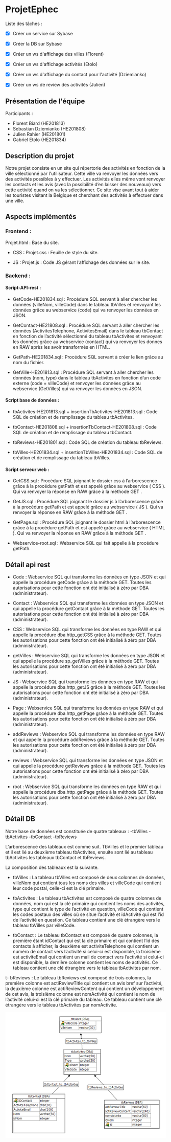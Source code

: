 # ProjetEphec
Liste des tâches :
- [x] Créer un service sur Sybase
- [x] Créer la DB sur Sybase
- [x] Créer un ws d'affichage des villes (Florent)
- [x] Créer un ws d'affichage activités (Etolo)
- [x] Créer un ws d'affichage du contact pour l'activité (Dziemianko)
- [x] Créer un ws de review des activités (Julien)



## Présentation de l'équipe
Participants :
- Florent Biard (HE201813)
- Sebastian Dziemianko (HE201808)
- Julien Rahier (HE201801)
- Gabriel Etolo (HE201834)


## Description du projet
Notre projet consiste en un site qui répertorie des activités en fonction de la ville sélectionné par l'utilisateur. Cette ville va renvoyer les données vers des activités possibles à y effectuer. Les activités elles même vont renvoyer les contacts et les avis (avec la possibilité d’en laisser des nouveaux) vers cette activité quand on va les sélectionner. Ce site vise avant tout à aider les touristes visitant la Belgique et cherchant des activités à effectuer dans une ville.

## Aspects implémentés

### Frontend :
Projet.html : Base du site.

- CSS :
Projet.css : Feuille de style du site.

- JS :
Projet.js : Code JS gérant l’affichage des données sur le site.

### Backend :

#### Script-API-rest :

- GetCode-HE201834.sql : Procédure SQL servant à aller chercher les données (villeNom, villeCode) dans le tableau tbVilles et renvoyant les données grâce au webservice (code) qui va renvoyer les données en JSON.

- GetContact-HE21808.sql : Procédure SQL servant à aller chercher les données (ActivitesTelephone, ActivitesEmail) dans le tableau tbContact en fonction de l’activité sélectionné du tableau tbActivites et renvoyant les données grâce au webservice (contact) qui va renvoyer les donnes en RAW après les avoir transformés en HTML.

- GetPath-HE201834.sql : Procédure SQL servant à créer le lien grâce au nom du fichier.

- GetVille-HE201813.sql : Procédure SQL servant à aller chercher les données (nom, type) dans le tableau tbActivites en fonction d’un code externe (code = villeCode) et renvoyer les données grâce au webservice (GetVilles) qui va renvoyer les données en JSON.

#### Script base de données :

- tbActivites-HE201813.sql + insertionTbActivites-HE201813.sql : Code SQL de création et de remplissage du tableau tbActivites.

- tbContact-HE201808.sql + insertionTbContact-HE201808.sql : Code SQL de création et de remplissage du tableau tbContact.

- tbReviews-HE201801.sql : Code SQL de création du tableau tbReviews.

- tbVilles-HE201834.sql + insertionTbVilles-HE201834.sql : Code SQL de création et de remplissage du tableau tbVilles.

#### Script serveur web :

- GetCSS.sql : Procédure SQL joignant le dossier css à l’arborescence grâce à la procédure getPath et est appelé grâce au webservice ( CSS ). Qui va renvoyer la réponse en RAW grâce à la méthode GET .

- GetJS.sql : Procédure SQL joignant le dossier js à l’arborescence grâce à la procédure getPath et est appelé grâce au webservice ( JS ). Qui va renvoyer la réponse en RAW grâce à la méthode GET .

- GetPage.sql : Procédure SQL joignant le dossier html à l’arborescence grâce à la procédure getPath et est appelé grâce au webservice ( HTML ). Qui va renvoyer la réponse en RAW grâce à la méthode GET .

- Webservice-root.sql : Webservice SQL qui fait appelle à la procédure getPath.

## Détail api rest
- Code : Webservice SQL qui transforme les données en type JSON et qui appelle la procédure getCode grâce à la méthode GET. Toutes les autorisations pour cette fonction ont été initialisé à zéro par DBA (administrateur).

- Contact : Webservice SQL qui transforme les données en type JSON et qui appelle la procédure getContact grâce à la méthode GET. Toutes les autorisations pour cette fonction ont été initialisé à zéro par DBA (administrateur).

- CSS : Webservice SQL qui transforme les données en type RAW et qui appelle la procédure dba.http_getCSS grâce à la méthode GET. Toutes les autorisations pour cette fonction ont été initialisé à zéro par DBA (administrateur).

- getVilles : Webservice SQL qui transforme les données en type JSON et qui appelle la procédure sp_getVilles grâce à la méthode GET. Toutes les autorisations pour cette fonction ont été initialisé à zéro par DBA (administrateur).

- JS : Webservice SQL qui transforme les données en type RAW et qui appelle la procédure dba.http_getJS grâce à la méthode GET. Toutes les autorisations pour cette fonction ont été initialisé à zéro par DBA (administrateur).

- Page : Webservice SQL qui transforme les données en type RAW et qui appelle la procédure dba.http_getPage grâce à la méthode GET. Toutes les autorisations pour cette fonction ont été initialisé à zéro par DBA (administrateur).

- addReviews : Webservice SQL qui transforme les données en type RAW et qui appelle la procédure addReviews grâce à la méthode GET. Toutes les autorisations pour cette fonction ont été initialisé à zéro par DBA (administrateur).

- reviews : Webservice SQL qui transforme les données en type JSON et qui appelle la procédure getReviews grâce à la méthode GET. Toutes les autorisations pour cette fonction ont été initialisé à zéro par DBA (administrateur).

- root : Webservice SQL qui transforme les données en type RAW et qui appelle la procédure dba.http_getPage grâce à la méthode GET. Toutes les autorisations pour cette fonction ont été initialisé à zéro par DBA (administrateur).


## Détail DB
Notre base de données est constituée de quatre tableaux :
-tbVilles
-tbActivites
-tbContact
-tbReviews

L’arborescence des tableaux est comme suit. TbVilles et le premier tableau et il est lié au deuxième tableau tbActivites, ensuite sont lié au tableau tbActivites les tableaux tbContact et tbReviews.

La composition des tableaux est la suivante.

- tbVilles :
La tableau tbVilles est composé de deux colonnes de données, villeNom qui contient tous les noms des villes et villeCode qui contient leur code postal, celle-ci est la clé primaire.

- tbActivites :
Le tableau tbActivites est composé de quatre colonnes de données, nom qui est la clé primaire qui contient les noms des activités, type qui contient le type de l’activité en question, villeCode qui contient les codes postaux des villes où se situe l’activité et idActivité qui est l’id de l’activité en question. Ce tableau contient une clé étrangère vers le tableau tbVilles par villeCode.

- tbContact :
Le tableau tbContact est composé de quatre colonnes, la première étant idContact qui est la clé primaire et qui contient l’id des contacts à afficher, la deuxième est activiteTelephone qui contient un numéro de contact vers l’activité si celui-ci est disponible, la troisième est activiteEmail qui contient un mail de contact vers l’activité si celui-ci est disponible, la dernière colonne contient les noms de activités. Ce tableau contient une clé étrangère vers le tableau tbActivites par nom.

t- bReviews :
Le tableau tbReviews est composé de trois colonnes, la première colonne est actiReviewTitle qui contient un avis bref sur l’activité, la deuxième colonne est actiReviewContent qui contient un développement de cet avis, la troisième colonne est nomActivité qui contient le nom de l’activité celui-ci est la clé primaire du tableau. Ce tableau contient une clé étrangère vers le tableau tbActivites par nomActivite.


![dbStructure](dbStructure.png)
